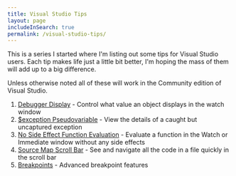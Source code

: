 ```yaml
---
title: Visual Studio Tips
layout: page
includeInSearch: true
permalink: /visual-studio-tips/
---
```


This is a series I started where I'm listing out some tips for Visual Studio users. Each tip makes life just a little bit better, I'm hoping the mass of them will add up to a big difference. 

Unless otherwise noted all of these will work in the Community edition of Visual Studio.

1. [Debugger Display](/2019/03/visual-studio-tips-debugger-display/) - Control what value an object displays in the watch window
2. [$exception Pseudovariable](/2019/03/visual-studio-tips-view-uncaptured-exception/) - View the details of a caught but uncaptured exception
3. [No Side Effect Function Evaluation](/2019/03/visual-studio-tips-no-side-effects-function-eval/) - Evaluate a function in the Watch or Immediate window without any side effects
4. [Source Map Scroll Bar](/2019/03/visual-studio-tips-source-map-scroll-bar/) - See and navigate all the code in a file quickly in the scroll bar
5. [Breakpoints](/2019/03/visual-studio-break-points/) - Advanced breakpoint features